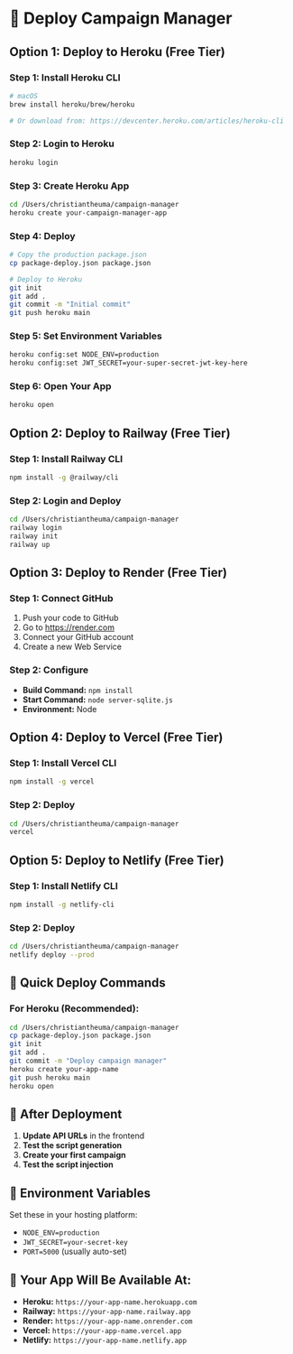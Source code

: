 # 🚀 Deploy Campaign Manager

## Option 1: Deploy to Heroku (Free Tier)

### Step 1: Install Heroku CLI
```bash
# macOS
brew install heroku/brew/heroku

# Or download from: https://devcenter.heroku.com/articles/heroku-cli
```

### Step 2: Login to Heroku
```bash
heroku login
```

### Step 3: Create Heroku App
```bash
cd /Users/christiantheuma/campaign-manager
heroku create your-campaign-manager-app
```

### Step 4: Deploy
```bash
# Copy the production package.json
cp package-deploy.json package.json

# Deploy to Heroku
git init
git add .
git commit -m "Initial commit"
git push heroku main
```

### Step 5: Set Environment Variables
```bash
heroku config:set NODE_ENV=production
heroku config:set JWT_SECRET=your-super-secret-jwt-key-here
```

### Step 6: Open Your App
```bash
heroku open
```

## Option 2: Deploy to Railway (Free Tier)

### Step 1: Install Railway CLI
```bash
npm install -g @railway/cli
```

### Step 2: Login and Deploy
```bash
cd /Users/christiantheuma/campaign-manager
railway login
railway init
railway up
```

## Option 3: Deploy to Render (Free Tier)

### Step 1: Connect GitHub
1. Push your code to GitHub
2. Go to https://render.com
3. Connect your GitHub account
4. Create a new Web Service

### Step 2: Configure
- **Build Command:** `npm install`
- **Start Command:** `node server-sqlite.js`
- **Environment:** Node

## Option 4: Deploy to Vercel (Free Tier)

### Step 1: Install Vercel CLI
```bash
npm install -g vercel
```

### Step 2: Deploy
```bash
cd /Users/christiantheuma/campaign-manager
vercel
```

## Option 5: Deploy to Netlify (Free Tier)

### Step 1: Install Netlify CLI
```bash
npm install -g netlify-cli
```

### Step 2: Deploy
```bash
cd /Users/christiantheuma/campaign-manager
netlify deploy --prod
```

## 🎯 Quick Deploy Commands

### For Heroku (Recommended):
```bash
cd /Users/christiantheuma/campaign-manager
cp package-deploy.json package.json
git init
git add .
git commit -m "Deploy campaign manager"
heroku create your-app-name
git push heroku main
heroku open
```

## 📝 After Deployment

1. **Update API URLs** in the frontend
2. **Test the script generation** 
3. **Create your first campaign**
4. **Test the script injection**

## 🔧 Environment Variables

Set these in your hosting platform:
- `NODE_ENV=production`
- `JWT_SECRET=your-secret-key`
- `PORT=5000` (usually auto-set)

## 📱 Your App Will Be Available At:
- **Heroku:** `https://your-app-name.herokuapp.com`
- **Railway:** `https://your-app-name.railway.app`
- **Render:** `https://your-app-name.onrender.com`
- **Vercel:** `https://your-app-name.vercel.app`
- **Netlify:** `https://your-app-name.netlify.app`

